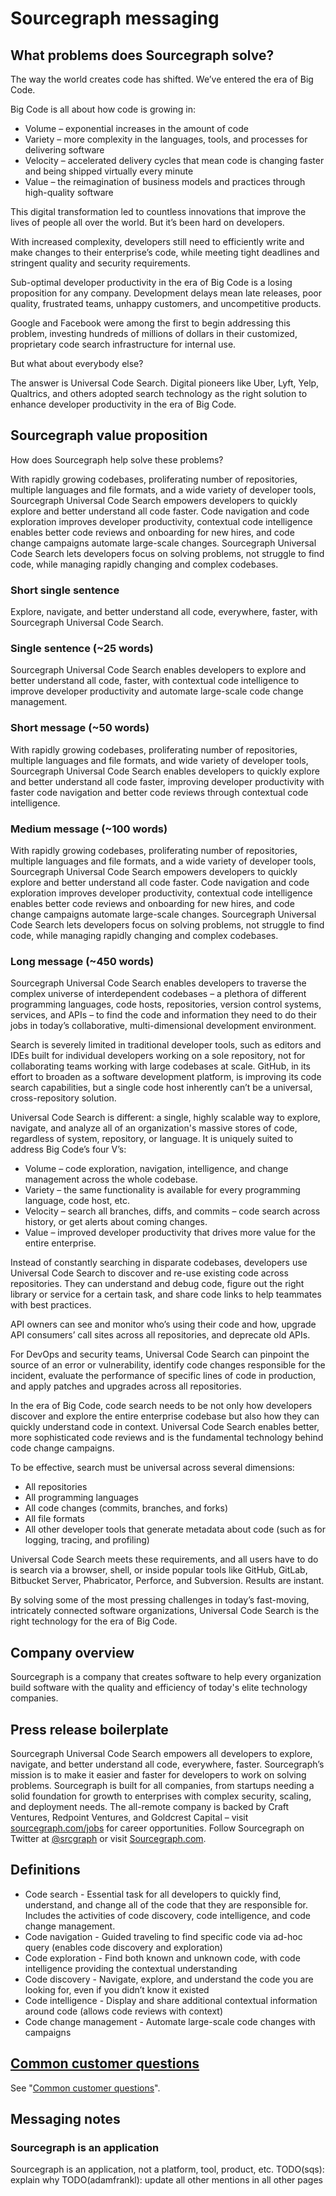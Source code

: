 # Sourcegraph messaging

## What problems does Sourcegraph solve?

The way the world creates code has shifted. We’ve entered the era of Big Code.
 
Big Code is all about how code is growing in:

* Volume – exponential increases in the amount of code
* Variety – more complexity in the languages, tools, and processes for delivering software
* Velocity – accelerated delivery cycles that mean code is changing faster and being shipped virtually every minute
* Value – the reimagination of business models and practices through high-quality software
 
This digital transformation led to countless innovations that improve the lives of people all over the world. But it’s been hard on developers.
 
With increased complexity, developers still need to efficiently write and make changes to their enterprise’s code, while meeting tight deadlines and stringent quality and security requirements. 
 
Sub-optimal developer productivity in the era of Big Code is a losing proposition for any company. Development delays mean late releases, poor quality, frustrated teams, unhappy customers, and uncompetitive products.
 
Google and Facebook were among the first to begin addressing this problem, investing hundreds of millions of dollars in their customized, proprietary code search infrastructure for internal use. 

But what about everybody else?
 
The answer is Universal Code Search. Digital pioneers like Uber, Lyft, Yelp, Qualtrics, and others adopted search technology as the right solution to enhance developer productivity in the era of Big Code.

## Sourcegraph value proposition

How does Sourcegraph help solve these problems?

With rapidly growing codebases, proliferating number of repositories, multiple languages and file formats, and a wide variety of developer tools, Sourcegraph Universal Code Search empowers developers to quickly explore and better understand all code faster. Code navigation and code exploration improves developer productivity, contextual code intelligence enables better code reviews and onboarding for new hires, and code change campaigns automate large-scale changes. Sourcegraph Universal Code Search lets developers focus on solving problems, not struggle to find code, while managing rapidly changing and complex codebases.

### Short single sentence

Explore, navigate, and better understand all code, everywhere, faster, with Sourcegraph Universal Code Search.

### Single sentence (~25 words)

Sourcegraph Universal Code Search enables developers to explore and better understand all code, faster, with contextual code intelligence to improve developer productivity and automate large-scale code change management.

### Short message (~50 words)

With rapidly growing codebases, proliferating number of repositories, multiple languages and file formats, and wide variety of developer tools, Sourcegraph Universal Code Search enables developers to quickly explore and better understand all code faster, improving developer productivity with faster code navigation and better code reviews through contextual code intelligence.

### Medium message (~100 words)

With rapidly growing codebases, proliferating number of repositories, multiple languages and file formats, and a wide variety of developer tools, Sourcegraph Universal Code Search empowers developers to quickly explore and better understand all code faster. Code navigation and code exploration improves developer productivity, contextual code intelligence enables better code reviews and onboarding for new hires, and code change campaigns automate large-scale changes. Sourcegraph Universal Code Search lets developers focus on solving problems, not struggle to find code, while managing rapidly changing and complex codebases.

### Long message (~450 words)

Sourcegraph Universal Code Search enables developers to traverse the complex universe of interdependent codebases – a plethora of different programming languages, code hosts, repositories, version control systems, services, and APIs – to find the code and information they need to do their jobs in today’s collaborative, multi-dimensional development environment.
 
Search is severely limited in traditional developer tools, such as editors and IDEs built for individual developers working on a sole repository, not for collaborating teams working with large codebases at scale. GitHub, in its effort to broaden as a software development platform, is improving its code search capabilities, but a single code host inherently can’t be a universal, cross-repository solution.
 
Universal Code Search is different: a single, highly scalable way to explore, navigate, and analyze all of an organization's massive stores of code, regardless of system, repository, or language. It is uniquely suited to address Big Code’s four V’s:
 
* Volume – code exploration, navigation, intelligence, and change management across the whole codebase.
* Variety – the same functionality is available for every programming language, code host, etc.
* Velocity – search all branches, diffs, and commits – code search across history, or get alerts about coming changes. 
* Value – improved developer productivity that drives more value for the entire enterprise.
 
Instead of constantly searching in disparate codebases, developers use Universal Code Search to discover and re-use existing code across repositories. They can understand and debug code, figure out the right library or service for a certain task, and share code links to help teammates with best practices.
 
API owners can see and monitor who’s using their code and how, upgrade API consumers’ call sites across all repositories, and deprecate old APIs.
 
For DevOps and security teams, Universal Code Search can pinpoint the source of an error or vulnerability, identify code changes responsible for the incident, evaluate the performance of specific lines of code in production, and apply patches and upgrades across all repositories.
 
In the era of Big Code, code search needs to be not only how developers discover and explore the entire enterprise codebase but also how they can quickly understand code in context. Universal Code Search enables better, more sophisticated code reviews and is the fundamental technology behind code change campaigns.
 
To be effective, search must be universal across several dimensions: 

* All repositories
* All programming languages
* All code changes (commits, branches, and forks)
* All file formats
* All other developer tools that generate metadata about code (such as for logging, tracing, and profiling)
 
Universal Code Search meets these requirements, and all users have to do is search via a browser, shell, or inside popular tools like GitHub, GitLab, Bitbucket Server, Phabricator, Perforce, and Subversion. Results are instant.

By solving some of the most pressing challenges in today’s fast-moving, intricately connected software organizations, Universal Code Search is the right technology for the era of Big Code.

## Company overview

Sourcegraph is a company that creates software to help every organization build software with the quality and efficiency of today's elite technology companies.

## Press release boilerplate

Sourcegraph Universal Code Search empowers all developers to explore, navigate, and better understand all code, everywhere, faster. Sourcegraph’s mission is to make it easier and faster for developers to work on solving problems. Sourcegraph is built for all companies, from startups needing a solid foundation for growth to enterprises with complex security, scaling, and deployment needs. The all-remote company is backed by Craft Ventures, Redpoint Ventures, and Goldcrest Capital – visit [sourcegraph.com/jobs](https://about.sourcegraph.com/jobs/) for career opportunities. Follow Sourcegraph on Twitter at [@srcgraph](https://twitter.com/srcgraph) or visit [Sourcegraph.com](https://sourcegraph.com).

## Definitions

* Code search - Essential task for all developers to quickly find, understand, and change all of the code that they are responsible for. Includes the activities of code discovery, code intelligence, and code change management.
* Code navigation - Guided traveling to find specific code via ad-hoc query (enables code discovery and exploration)
* Code exploration - Find both known and unknown code, with code intelligence providing the contextual understanding
* Code discovery - Navigate, explore, and understand the code you are looking for, even if you didn’t know it existed 
* Code intelligence - Display and share additional contextual information around code (allows code reviews with context)
* Code change management - Automate large-scale code changes with campaigns

## [Common customer questions](../sales/common_customer_questions.md)

See "[Common customer questions](../sales/common_customer_questions.md)".

## Messaging notes

### Sourcegraph is an application

Sourcegraph is an application, not a platform, tool, product, etc. TODO(sqs): explain why TODO(adamfrankl): update all other mentions in all other pages
